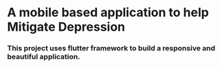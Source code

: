 # A mobile based application to help Mitigate Depression

### This project uses flutter framework to build a responsive and beautiful application.